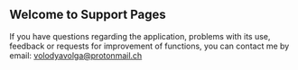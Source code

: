 ## Welcome to Support Pages

If you have questions regarding the application, problems with its use, feedback or requests for improvement of functions, you can contact me by email: volodyavolga@protonmail.ch
